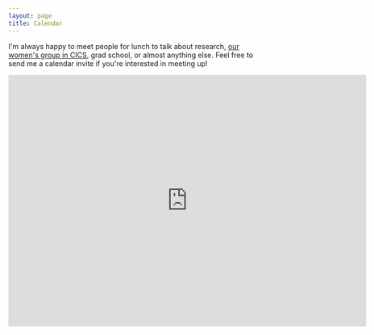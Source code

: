 ```yaml
---
layout: page
title: Calendar
---
```


I'm always happy to meet people for lunch to talk about research, [our women's group in CICS](http://cics.umass.edu/~women), grad school, or almost anything else. Feel free to send me a calendar invite if you're interested in meeting up!

<iframe src="https://calendar.google.com/calendar/embed?src=etosch%40gmail.com&ctz=America/New_York" style="border: 0" width="710" height="500" frameborder="0" scrolling="no"></iframe>


